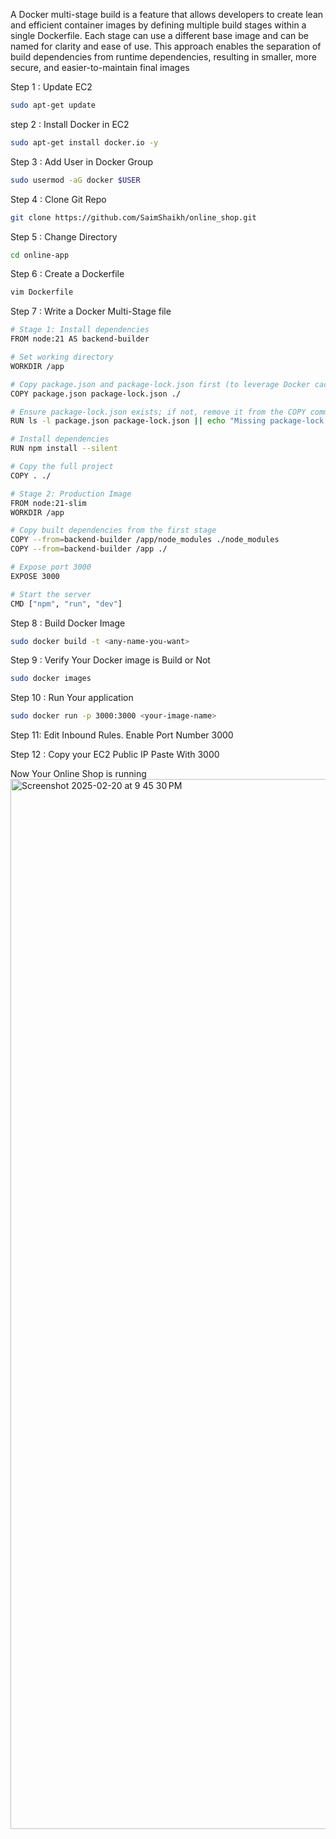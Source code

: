 A Docker multi-stage build is a feature that allows developers to create lean and efficient container images by defining multiple build stages within a single Dockerfile. Each stage can use a different base image and can be named for clarity and ease of use. This approach enables the separation of build dependencies from runtime dependencies, resulting in smaller, more secure, and easier-to-maintain final images

Step 1 : Update EC2
```bash
sudo apt-get update
```
step 2 : Install Docker in EC2
``` bash
sudo apt-get install docker.io -y
```
Step 3 : Add User in Docker Group
```bash
sudo usermod -aG docker $USER
```
Step 4 : Clone Git Repo 
```bash
git clone https://github.com/SaimShaikh/online_shop.git
```
Step 5 : Change Directory 
```bash
cd online-app
```
Step 6 : Create a Dockerfile
```bash
vim Dockerfile
```
Step 7 : Write a Docker Multi-Stage file 
```bash
# Stage 1: Install dependencies
FROM node:21 AS backend-builder

# Set working directory
WORKDIR /app

# Copy package.json and package-lock.json first (to leverage Docker caching)
COPY package.json package-lock.json ./

# Ensure package-lock.json exists; if not, remove it from the COPY command above
RUN ls -l package.json package-lock.json || echo "Missing package-lock.json"

# Install dependencies
RUN npm install --silent

# Copy the full project
COPY . ./

# Stage 2: Production Image
FROM node:21-slim
WORKDIR /app

# Copy built dependencies from the first stage
COPY --from=backend-builder /app/node_modules ./node_modules
COPY --from=backend-builder /app ./

# Expose port 3000
EXPOSE 3000

# Start the server
CMD ["npm", "run", "dev"]
```
Step 8 : Build Docker Image 
```bash
sudo docker build -t <any-name-you-want>
```
Step 9 : Verify Your Docker image is Build or Not
```bash
sudo docker images
```
Step 10 : Run Your application 
```bash
sudo docker run -p 3000:3000 <your-image-name>
```
Step 11: Edit Inbound Rules. Enable Port Number 3000

Step 12 : Copy your EC2 Public IP Paste With 3000

Now Your Online Shop is running 
<img width="1680" alt="Screenshot 2025-02-20 at 9 45 30 PM" src="https://github.com/user-attachments/assets/344bafcd-acd7-4837-b01f-e9313c4d19b4" />


